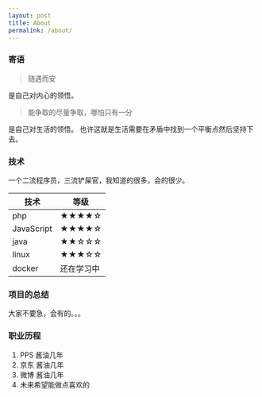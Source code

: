 ```yaml
---
layout: post
title: About
permalink: /about/
---
```



### 寄语
> 随遇而安

是自己对内心的领悟。
> 能争取的尽量争取，哪怕只有一分

是自己对生活的领悟。
也许这就是生活需要在矛盾中找到一个平衡点然后坚持下去。

### 技术
一个二流程序员，三流铲屎官，我知道的很多，会的很少。

| 技术 | 等级 | 
| ---|---| 
| php | ★★★★☆ | 
| JavaScript | ★★★★☆ | 
| java | ★★☆☆☆ | 
| linux | ★★★☆☆ | 
| docker | 还在学习中 | 


### 项目的总结
大家不要急，会有的。。。

### 职业历程
1. PPS 酱油几年
2. 京东 酱油几年
3. 微博 酱油几年
4. 未来希望能做点喜欢的
